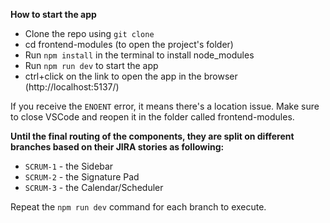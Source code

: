 
**How to start the app**

- Clone the repo using `git clone`
- cd frontend-modules (to open the project's folder)
- Run `npm install` in the terminal to install node_modules
- Run `npm run dev` to start the app
- ctrl+click on the link to open the app in the browser (http://localhost:5137/)

If you receive the `ENOENT` error, it means there's a location issue. 
Make sure to close VSCode and reopen it in the folder called frontend-modules. 

**Until the final routing of the components, they are split on different branches based on their JIRA stories as following:**
 - `SCRUM-1` - the Sidebar
 - `SCRUM-2` - the Signature Pad
 - `SCRUM-3` - the Calendar/Scheduler

Repeat the `npm run dev` command for each branch to execute.
 
